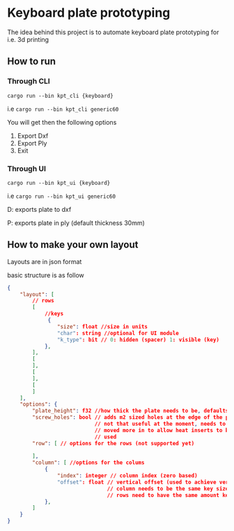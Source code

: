 # Keyboard plate prototyping
The idea behind this project is to automate keyboard plate prototyping for i.e. 3d printing

## How to run
### Through CLI
`cargo run --bin kpt_cli {keyboard}`

i.e `cargo run --bin kpt_cli generic60`

You will get then the following options

1. Export Dxf
2. Export Ply
3. Exit


### Through UI
`cargo run --bin kpt_ui {keyboard}`

i.e `cargo run --bin kpt_ui generic60`

D: exports plate to dxf

P: exports plate in ply (default thickness 30mm)


## How to make your own layout

Layouts are in json format 

basic structure is as follow

```json
{
    "layout": [
        // rows
        [
            //keys
             {
                "size": float //size in units
                "char": string //optional for UI module
                "k_type": bit // 0: hidden (spacer) 1: visible (key)
            },
        ],
        [
        ],
        [
        ],
        [
        ]
    ],
    "options": {
        "plate_height": f32 //how thick the plate needs to be, defaults to 20mm
        "screw_holes": bool // adds m2 sized holes at the edge of the plate
                            // not that useful at the moment, needs to be
                            // moved more in to allow heat inserts to be 
                            // used
        "row": [ // options for the rows (not supported yet)
             
        ],
        "column": [ //options for the colums
            {
                "index": integer // column index (zero based)
                "offset": float // vertical offset (used to achieve vertical stagger)
                                // column needs to be the same key size
                                // rows need to have the same amount keys/spacers
            },
        ]
    }
}
```
